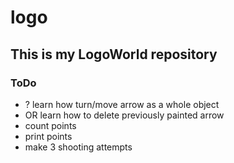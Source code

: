 # logo

## This is my LogoWorld repository

### ToDo
* ? learn how turn/move arrow as a whole object
* OR learn how to delete previously painted arrow
* count points 
* print points 
* make 3 shooting attempts


